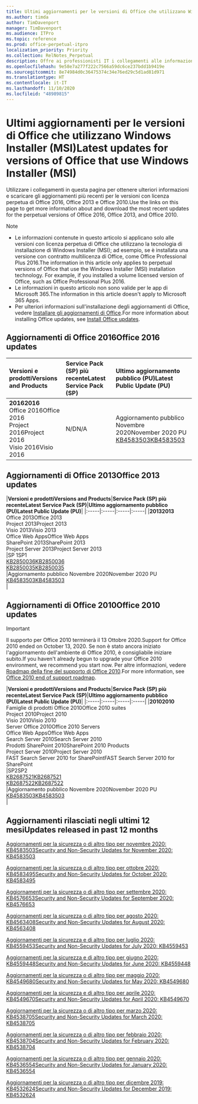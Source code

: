 ```yaml
---
title: Ultimi aggiornamenti per le versioni di Office che utilizzano Windows Installer (MSI)
ms.author: timda
author: TimDavenport
manager: TimDavenport
ms.audience: ITPro
ms.topic: reference
ms.prod: office-perpetual-itpro
localization_priority: Priority
ms.collection: RelNotes_Perpetual
description: Offre ai professionisti IT i collegamenti alle informazioni sugli aggiornamenti più recenti delle versioni con licenza perpetua di Office 2016, Office 2013 e Office 2010
ms.openlocfilehash: 9e58e7a277f222c7566a59dc6ce237bdd1b9419e
ms.sourcegitcommit: 8e74984d0c36475374c34e76ed29c5d1ad81d971
ms.translationtype: HT
ms.contentlocale: it-IT
ms.lasthandoff: 11/10/2020
ms.locfileid: "48989815"
---
```

# <a name="latest-updates-for-versions-of-office-that-use-windows-installer-msi"></a><span data-ttu-id="1d6ef-103">Ultimi aggiornamenti per le versioni di Office che utilizzano Windows Installer (MSI)</span><span class="sxs-lookup"><span data-stu-id="1d6ef-103">Latest updates for versions of Office that use Windows Installer (MSI)</span></span>

<span data-ttu-id="1d6ef-104">Utilizzare i collegamenti in questa pagina per ottenere ulteriori informazioni e scaricare gli aggiornamenti più recenti per le versioni con licenza perpetua di Office 2016, Office 2013 e Office 2010.</span><span class="sxs-lookup"><span data-stu-id="1d6ef-104">Use the links on this page to get more information about and download the most recent updates for the perpetual versions of Office 2016, Office 2013, and Office 2010.</span></span>
  
 
> [!NOTE]
> - <span data-ttu-id="1d6ef-p101">Le informazioni contenute in questo articolo si applicano solo alle versioni con licenza perpetua di Office che utilizzano la tecnologia di installazione di Windows Installer (MSI); ad esempio, se è installata una versione con contratto multilicenza di Office, come Office Professional Plus 2016.</span><span class="sxs-lookup"><span data-stu-id="1d6ef-p101">The information in this article only applies to perpetual versions of Office that use the Windows Installer (MSI) installation technology. For example, if you installed a volume licensed version of Office, such as Office Professional Plus 2016.</span></span>
> - <span data-ttu-id="1d6ef-107">Le informazioni in questo articolo non sono valide per le app di Microsoft 365.</span><span class="sxs-lookup"><span data-stu-id="1d6ef-107">The information in this article doesn't apply to Microsoft 365 Apps.</span></span>
> - <span data-ttu-id="1d6ef-108">Per ulteriori informazioni sull'installazione degli aggiornamenti di Office, vedere [Installare gli aggiornamenti di Office](https://support.office.com/article/2ab296f3-7f03-43a2-8e50-46de917611c5).</span><span class="sxs-lookup"><span data-stu-id="1d6ef-108">For more information about installing Office updates, see [Install Office updates](https://support.office.com/article/2ab296f3-7f03-43a2-8e50-46de917611c5).</span></span> 


## <a name="office-2016-updates"></a><span data-ttu-id="1d6ef-109">Aggiornamenti di Office 2016</span><span class="sxs-lookup"><span data-stu-id="1d6ef-109">Office 2016 updates</span></span>

|<span data-ttu-id="1d6ef-110">**Versioni e prodotti**</span><span class="sxs-lookup"><span data-stu-id="1d6ef-110">**Versions and Products**</span></span>|<span data-ttu-id="1d6ef-111">**Service Pack (SP) più recente**</span><span class="sxs-lookup"><span data-stu-id="1d6ef-111">**Latest Service Pack (SP)**</span></span>|<span data-ttu-id="1d6ef-112">**Ultimo aggiornamento pubblico (PU)**</span><span class="sxs-lookup"><span data-stu-id="1d6ef-112">**Latest Public Update (PU)**</span></span>|
|:-----|:-----|:-----|
|<span data-ttu-id="1d6ef-113">**2016**</span><span class="sxs-lookup"><span data-stu-id="1d6ef-113">**2016**</span></span> <br/> <span data-ttu-id="1d6ef-114">Office 2016</span><span class="sxs-lookup"><span data-stu-id="1d6ef-114">Office 2016</span></span>  <br/> <span data-ttu-id="1d6ef-115">Project 2016</span><span class="sxs-lookup"><span data-stu-id="1d6ef-115">Project 2016</span></span>  <br/> <span data-ttu-id="1d6ef-116">Visio 2016</span><span class="sxs-lookup"><span data-stu-id="1d6ef-116">Visio 2016</span></span>  <br/> |<span data-ttu-id="1d6ef-117">N/D</span><span class="sxs-lookup"><span data-stu-id="1d6ef-117">N/A</span></span>  <br/> |<span data-ttu-id="1d6ef-118">Aggiornamento pubblico Novembre 2020</span><span class="sxs-lookup"><span data-stu-id="1d6ef-118">November 2020 PU</span></span>  <br/> [<span data-ttu-id="1d6ef-119">KB4583503</span><span class="sxs-lookup"><span data-stu-id="1d6ef-119">KB4583503</span></span>](https://support.microsoft.com/help/4583503) <br/> |
   
## <a name="office-2013-updates"></a><span data-ttu-id="1d6ef-120">Aggiornamenti di Office 2013</span><span class="sxs-lookup"><span data-stu-id="1d6ef-120">Office 2013 updates</span></span>

|<span data-ttu-id="1d6ef-121">**Versioni e prodotti**</span><span class="sxs-lookup"><span data-stu-id="1d6ef-121">**Versions and Products**</span></span>|<span data-ttu-id="1d6ef-122">**Service Pack (SP) più recente**</span><span class="sxs-lookup"><span data-stu-id="1d6ef-122">**Latest Service Pack (SP)**</span></span>|<span data-ttu-id="1d6ef-123">**Ultimo aggiornamento pubblico (PU)**</span><span class="sxs-lookup"><span data-stu-id="1d6ef-123">**Latest Public Update (PU)**</span></span>|
|:-----|:-----|:-----|:-----|
|<span data-ttu-id="1d6ef-124">**2013**</span><span class="sxs-lookup"><span data-stu-id="1d6ef-124">**2013**</span></span> <br/> <span data-ttu-id="1d6ef-125">Office 2013</span><span class="sxs-lookup"><span data-stu-id="1d6ef-125">Office 2013</span></span>  <br/> <span data-ttu-id="1d6ef-126">Project 2013</span><span class="sxs-lookup"><span data-stu-id="1d6ef-126">Project 2013</span></span>  <br/> <span data-ttu-id="1d6ef-127">Visio 2013</span><span class="sxs-lookup"><span data-stu-id="1d6ef-127">Visio 2013</span></span>  <br/> <span data-ttu-id="1d6ef-128">Office Web Apps</span><span class="sxs-lookup"><span data-stu-id="1d6ef-128">Office Web Apps</span></span>  <br/> <span data-ttu-id="1d6ef-129">SharePoint 2013</span><span class="sxs-lookup"><span data-stu-id="1d6ef-129">SharePoint 2013</span></span>  <br/> <span data-ttu-id="1d6ef-130">Project Server 2013</span><span class="sxs-lookup"><span data-stu-id="1d6ef-130">Project Server 2013</span></span>  <br/> |<span data-ttu-id="1d6ef-131">SP 1</span><span class="sxs-lookup"><span data-stu-id="1d6ef-131">SP1</span></span> <br/> [<span data-ttu-id="1d6ef-132">KB2850036</span><span class="sxs-lookup"><span data-stu-id="1d6ef-132">KB2850036</span></span>](https://support.microsoft.com/kb/2850036) <br/>[<span data-ttu-id="1d6ef-133">KB2850035</span><span class="sxs-lookup"><span data-stu-id="1d6ef-133">KB2850035</span></span>](https://support.microsoft.com/kb/2850035) <br/> |<span data-ttu-id="1d6ef-134">Aggiornamento pubblico Novembre 2020</span><span class="sxs-lookup"><span data-stu-id="1d6ef-134">November 2020 PU</span></span>  <br/> [<span data-ttu-id="1d6ef-135">KB4583503</span><span class="sxs-lookup"><span data-stu-id="1d6ef-135">KB4583503</span></span>](https://support.microsoft.com/help/4583503) <br/> |
   
## <a name="office-2010-updates"></a><span data-ttu-id="1d6ef-136">Aggiornamenti di Office 2010</span><span class="sxs-lookup"><span data-stu-id="1d6ef-136">Office 2010 updates</span></span>
> [!IMPORTANT]
> <span data-ttu-id="1d6ef-137">Il supporto per Office 2010 terminerà il 13 Ottobre 2020.</span><span class="sxs-lookup"><span data-stu-id="1d6ef-137">Support for Office 2010 ended on October 13, 2020.</span></span> <span data-ttu-id="1d6ef-138">Se non è stato ancora iniziato l'aggiornamento dell'ambiente di Office 2010, è consigliabile iniziare subito.</span><span class="sxs-lookup"><span data-stu-id="1d6ef-138">If you haven't already begun to upgrade your Office 2010 environment, we recommend you start now.</span></span> <span data-ttu-id="1d6ef-139">Per altre informazioni, vedere [Roadmap della fine del supporto di Office 2010](https://docs.microsoft.com/DeployOffice/office-2010-end-support-roadmap).</span><span class="sxs-lookup"><span data-stu-id="1d6ef-139">For more information, see [Office 2010 end of support roadmap](https://docs.microsoft.com/DeployOffice/office-2010-end-support-roadmap).</span></span> 

|<span data-ttu-id="1d6ef-140">**Versioni e prodotti**</span><span class="sxs-lookup"><span data-stu-id="1d6ef-140">**Versions and Products**</span></span>|<span data-ttu-id="1d6ef-141">**Service Pack (SP) più recente**</span><span class="sxs-lookup"><span data-stu-id="1d6ef-141">**Latest Service Pack (SP)**</span></span>|<span data-ttu-id="1d6ef-142">**Ultimo aggiornamento pubblico (PU)**</span><span class="sxs-lookup"><span data-stu-id="1d6ef-142">**Latest Public Update (PU)**</span></span>|
|:-----|:-----|:-----|:-----|
|<span data-ttu-id="1d6ef-143">**2010**</span><span class="sxs-lookup"><span data-stu-id="1d6ef-143">**2010**</span></span> <br/> <span data-ttu-id="1d6ef-144">Famiglie di prodotti Office 2010</span><span class="sxs-lookup"><span data-stu-id="1d6ef-144">Office 2010 suites</span></span>  <br/> <span data-ttu-id="1d6ef-145">Project 2010</span><span class="sxs-lookup"><span data-stu-id="1d6ef-145">Project 2010</span></span>  <br/> <span data-ttu-id="1d6ef-146">Visio 2010</span><span class="sxs-lookup"><span data-stu-id="1d6ef-146">Visio 2010</span></span>  <br/> <span data-ttu-id="1d6ef-147">Server Office 2010</span><span class="sxs-lookup"><span data-stu-id="1d6ef-147">Office 2010 Servers</span></span>  <br/> <span data-ttu-id="1d6ef-148">Office Web Apps</span><span class="sxs-lookup"><span data-stu-id="1d6ef-148">Office Web Apps</span></span>  <br/> <span data-ttu-id="1d6ef-149">Search Server 2010</span><span class="sxs-lookup"><span data-stu-id="1d6ef-149">Search Server 2010</span></span>  <br/> <span data-ttu-id="1d6ef-150">Prodotti SharePoint 2010</span><span class="sxs-lookup"><span data-stu-id="1d6ef-150">SharePoint 2010 Products</span></span>  <br/> <span data-ttu-id="1d6ef-151">Project Server 2010</span><span class="sxs-lookup"><span data-stu-id="1d6ef-151">Project Server 2010</span></span>  <br/> <span data-ttu-id="1d6ef-152">FAST Search Server 2010 for SharePoint</span><span class="sxs-lookup"><span data-stu-id="1d6ef-152">FAST Search Server 2010 for SharePoint</span></span>  <br/> |<span data-ttu-id="1d6ef-153">SP2</span><span class="sxs-lookup"><span data-stu-id="1d6ef-153">SP2</span></span> <br/>[<span data-ttu-id="1d6ef-154">KB2687521</span><span class="sxs-lookup"><span data-stu-id="1d6ef-154">KB2687521</span></span>](https://support.microsoft.com/kb/2687521) <br/> [<span data-ttu-id="1d6ef-155">KB2687522</span><span class="sxs-lookup"><span data-stu-id="1d6ef-155">KB2687522</span></span>](https://support.microsoft.com/kb/2687522) <br/> |<span data-ttu-id="1d6ef-156">Aggiornamento pubblico Novembre 2020</span><span class="sxs-lookup"><span data-stu-id="1d6ef-156">November 2020 PU</span></span>  <br/> [<span data-ttu-id="1d6ef-157">KB4583503</span><span class="sxs-lookup"><span data-stu-id="1d6ef-157">KB4583503</span></span>](https://support.microsoft.com/help/4583503) <br/> |
   

   
## <a name="updates-released-in-past-12-months"></a><span data-ttu-id="1d6ef-158">Aggiornamenti rilasciati negli ultimi 12 mesi</span><span class="sxs-lookup"><span data-stu-id="1d6ef-158">Updates released in past 12 months</span></span>
[<span data-ttu-id="1d6ef-159">Aggiornamenti per la sicurezza o di altro tipo per novembre 2020: KB4583503</span><span class="sxs-lookup"><span data-stu-id="1d6ef-159">Security and Non-Security Updates for November 2020: KB4583503</span></span>](https://support.microsoft.com/help/4583503)

[<span data-ttu-id="1d6ef-160">Aggiornamenti per la sicurezza o di altro tipo per ottobre 2020: KB4583495</span><span class="sxs-lookup"><span data-stu-id="1d6ef-160">Security and Non-Security Updates for October 2020: KB4583495</span></span>](https://support.microsoft.com/help/4583495)

[<span data-ttu-id="1d6ef-161">Aggiornamenti per la sicurezza o di altro tipo per settembre 2020: KB4576653</span><span class="sxs-lookup"><span data-stu-id="1d6ef-161">Security and Non-Security Updates for September 2020: KB4576653</span></span>](https://support.microsoft.com/help/4576653)

[<span data-ttu-id="1d6ef-162">Aggiornamenti per la sicurezza o di altro tipo per agosto 2020: KB4563408</span><span class="sxs-lookup"><span data-stu-id="1d6ef-162">Security and Non-Security Updates for August 2020: KB4563408</span></span>](https://support.microsoft.com/help/4563408)

[<span data-ttu-id="1d6ef-163">Aggiornamenti per la sicurezza e di altro tipo per luglio 2020: KB4559453</span><span class="sxs-lookup"><span data-stu-id="1d6ef-163">Security and Non-Security Updates for July 2020: KB4559453</span></span>](https://support.microsoft.com/help/4559453)

[<span data-ttu-id="1d6ef-164">Aggiornamenti per la sicurezza e di altro tipo per giugno 2020: KB4559448</span><span class="sxs-lookup"><span data-stu-id="1d6ef-164">Security and Non-Security Updates for June 2020: KB4559448</span></span>](https://support.microsoft.com/help/4559448)

[<span data-ttu-id="1d6ef-165">Aggiornamenti per la sicurezza o di altro tipo per maggio 2020: KB4549680</span><span class="sxs-lookup"><span data-stu-id="1d6ef-165">Security and Non-Security Updates for May 2020: KB4549680</span></span>](https://support.microsoft.com/help/4549680)

[<span data-ttu-id="1d6ef-166">Aggiornamenti per la sicurezza e di altro tipo per aprile 2020: KB4549670</span><span class="sxs-lookup"><span data-stu-id="1d6ef-166">Security and Non-Security Updates for April 2020: KB4549670</span></span>](https://support.microsoft.com/help/4549670)

[<span data-ttu-id="1d6ef-167">Aggiornamenti per la sicurezza o di altro tipo per marzo 2020: KB4538705</span><span class="sxs-lookup"><span data-stu-id="1d6ef-167">Security and Non-Security Updates for March 2020: KB4538705</span></span>](https://support.microsoft.com/help/4538705)

[<span data-ttu-id="1d6ef-168">Aggiornamenti per la sicurezza o di altro tipo per febbraio 2020: KB4538704</span><span class="sxs-lookup"><span data-stu-id="1d6ef-168">Security and Non-Security Updates for February 2020: KB4538704</span></span>](https://support.microsoft.com/help/4538704)

[<span data-ttu-id="1d6ef-169">Aggiornamenti per la sicurezza o di altro tipo per gennaio 2020: KB4536554</span><span class="sxs-lookup"><span data-stu-id="1d6ef-169">Security and Non-Security Updates for January 2020: KB4536554</span></span>](https://support.microsoft.com/help/4536554)

[<span data-ttu-id="1d6ef-170">Aggiornamenti per la sicurezza o di altro tipo per dicembre 2019: KB4532624</span><span class="sxs-lookup"><span data-stu-id="1d6ef-170">Security and Non-Security Updates for December 2019: KB4532624</span></span>](https://support.microsoft.com/help/4532624)
 




</br>